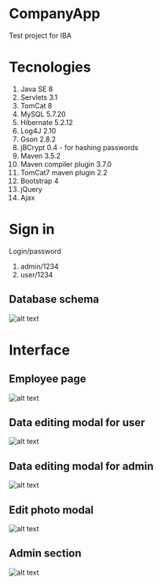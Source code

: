 # CompanyApp
Test project for IBA
# Tecnologies
1. Java SE 8
2. Servlets 3.1
3. TomCat 8
4. MySQL 5.7.20
5. Hibernate 5.2.12
6. Log4J 2.10
7. Gson 2.8.2
8. jBCrypt 0.4 - for hashing passwords
9. Maven 3.5.2
10. Maven compiler plugin 3.7.0
11. TomCat7 maven plugin 2.2
12. Bootstrap 4
13. jQuery
14. Ajax
# Sign in
Login/password
1. admin/1234
2. user/1234
## Database schema
![alt text](https://pp.userapi.com/c840637/v840637528/4f459/1jlHqfYKfBw.jpg)
# Interface
## Employee page
![alt text](https://pp.userapi.com/c840639/v840639528/4d296/45VcGE-I1Sg.jpg)
## Data editing modal for user
![alt text](https://pp.userapi.com/c840639/v840639528/4d2a0/rl3W-3vkNpg.jpg)
## Data editing modal for admin
![alt text](https://pp.userapi.com/c834400/v834400528/a31e5/3iwA5HRVcwM.jpg)
## Edit photo modal
![alt text](https://pp.userapi.com/c834400/v834400528/a31db/HY6cduVEJM4.jpg)
## Admin section
![alt text](https://pp.userapi.com/c840639/v840639528/4d2be/UY8ctidGmn4.jpg)
